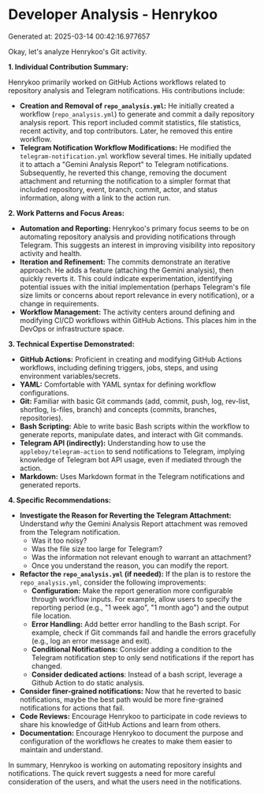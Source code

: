 # Developer Analysis - Henrykoo
Generated at: 2025-03-14 00:42:16.977657

Okay, let's analyze Henrykoo's Git activity.

**1. Individual Contribution Summary:**

Henrykoo primarily worked on GitHub Actions workflows related to repository analysis and Telegram notifications. His contributions include:

*   **Creation and Removal of `repo_analysis.yml`:**  He initially created a workflow (`repo_analysis.yml`) to generate and commit a daily repository analysis report. This report included commit statistics, file statistics, recent activity, and top contributors. Later, he removed this entire workflow.
*   **Telegram Notification Workflow Modifications:** He modified the `telegram-notification.yml` workflow several times.  He initially updated it to attach a "Gemini Analysis Report" to Telegram notifications.  Subsequently, he reverted this change, removing the document attachment and returning the notification to a simpler format that included repository, event, branch, commit, actor, and status information, along with a link to the action run.

**2. Work Patterns and Focus Areas:**

*   **Automation and Reporting:** Henrykoo's primary focus seems to be on automating repository analysis and providing notifications through Telegram.  This suggests an interest in improving visibility into repository activity and health.
*   **Iteration and Refinement:**  The commits demonstrate an iterative approach. He adds a feature (attaching the Gemini analysis), then quickly reverts it. This could indicate experimentation, identifying potential issues with the initial implementation (perhaps Telegram's file size limits or concerns about report relevance in every notification), or a change in requirements.
*   **Workflow Management:**  The activity centers around defining and modifying CI/CD workflows within GitHub Actions.  This places him in the DevOps or infrastructure space.

**3. Technical Expertise Demonstrated:**

*   **GitHub Actions:** Proficient in creating and modifying GitHub Actions workflows, including defining triggers, jobs, steps, and using environment variables/secrets.
*   **YAML:** Comfortable with YAML syntax for defining workflow configurations.
*   **Git:**  Familiar with basic Git commands (add, commit, push, log, rev-list, shortlog, ls-files, branch) and concepts (commits, branches, repositories).
*   **Bash Scripting:**  Able to write basic Bash scripts within the workflow to generate reports, manipulate dates, and interact with Git commands.
*   **Telegram API (indirectly):**  Understanding how to use the `appleboy/telegram-action` to send notifications to Telegram, implying knowledge of Telegram bot API usage, even if mediated through the action.
*   **Markdown:** Uses Markdown format in the Telegram notifications and generated reports.

**4. Specific Recommendations:**

*   **Investigate the Reason for Reverting the Telegram Attachment:** Understand *why* the Gemini Analysis Report attachment was removed from the Telegram notification.
    *   Was it too noisy?
    *   Was the file size too large for Telegram?
    *   Was the information not relevant enough to warrant an attachment?
    *   Once you understand the reason, you can modify the report.
*   **Refactor the `repo_analysis.yml` (if needed):** If the plan is to restore the `repo_analysis.yml`,  consider the following improvements:
    *   **Configuration:** Make the report generation more configurable through workflow inputs. For example, allow users to specify the reporting period (e.g., "1 week ago", "1 month ago") and the output file location.
    *   **Error Handling:** Add better error handling to the Bash script. For example, check if Git commands fail and handle the errors gracefully (e.g., log an error message and exit).
    *   **Conditional Notifications:** Consider adding a condition to the Telegram notification step to only send notifications if the report has changed.
    *   **Consider dedicated actions**:  Instead of a bash script, leverage a Github Action to do static analysis.
*   **Consider finer-grained notifications:** Now that he reverted to basic notifications, maybe the best path would be more fine-grained notifications for actions that fail.
*   **Code Reviews:** Encourage Henrykoo to participate in code reviews to share his knowledge of GitHub Actions and learn from others.
*   **Documentation:** Encourage Henrykoo to document the purpose and configuration of the workflows he creates to make them easier to maintain and understand.

In summary, Henrykoo is working on automating repository insights and notifications.  The quick revert suggests a need for more careful consideration of the users, and what the users need in the notifications.

